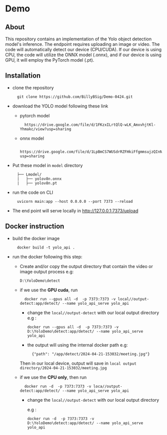 # Demo

## About
This repository contains an implementation of the Yolo object detection model's inference. The endpoint requires uploading an image or video. The code will automatically detect our device (CPU/CUDA). If our device is using CPU, the code will utilize the ONNX model (.onnx), and if our device is using GPU, it will employ the PyTorch model (.pt).


## Installation

- clone the repository

        git clone https://github.com/BillyBSig/Demo-0424.git

- download the YOLO model following these link
    - pytorch model

            https://drive.google.com/file/d/1FKzxILrtQlQ-wLK_AmxvhjtKl-Yhmakc/view?usp=sharing
    - onnx model 

            https://drive.google.com/file/d/1LpBmCS7WUSdrRZFHkiFfgmmsujzQInNO/view?usp=sharing
- Put these model in `model` directory

        ├── Lmodel/
        |   ├── yolov8n.onnx
        |   ├── yolov8n.pt


- run the code on CLI 

        uvicorn main:app --host 0.0.0.0 --port 7373 --reload

- The end point will serve locally in http://127.0.0.1:7373/upload

## Docker instruction
- build the docker image

        docker build -t yolo_api .

- run the docker following this step:
    - Create and/or copy the output directory that contain the video or image output process
        e.g:

        `D:\YoloDemo\detect`

    - if we use the **GPU cuda**, run

            docker run --gpus all -d  -p 7373:7373 -v local//output-detect:app/detect/ --name yolo_api_serve yolo_api

        - change the `local//output-detect` with our local output directory
            e.g :

            `docker run --gpus all -d  -p 7373:7373 -v D:\YoloDemo\detect:app/detect/ --name yolo_api_serve yolo_api`

        - the output will using the internal docker path
            e.g:

                {"path": "/app/detect/2024-04-21-153032/meeting.jpg"}

        Then in our local device, output will save in `local output directory/2024-04-21-153032/meeting.jpg`
    - if we use the **CPU only**, then run

            docker run -d  -p 7373:7373 -v loca//output-detect:app/detect/ --name yolo_api_serve yolo_api

        - change the `local//output-detect` with our local output directory

            e.g : 

            `docker run -d  -p 7373:7373 -v D:\YoloDemo\detect:app/detect/ --name yolo_api_serve yolo_api`  

